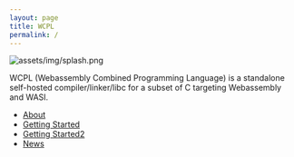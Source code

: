 ```yaml
---
layout: page
title: WCPL
permalink: /
---
```


![assets/img/splash.png](assets/img/splash.png)

WCPL (Webassembly Combined Programming Language) is a standalone self-hosted compiler/linker/libc 
for a subset of C targeting Webassembly and WASI.

- [About](/about.md)
- [Getting Started](getting-started.md)
- [Getting Started2](getting-started)
- [News](/news.md)

